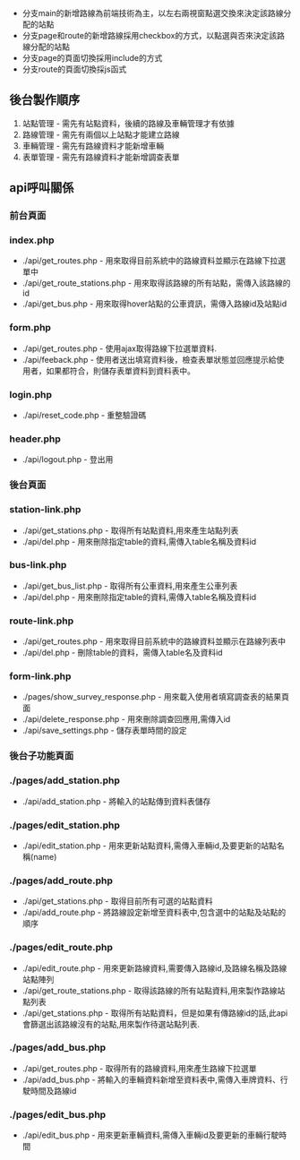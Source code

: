 
* 分支main的新增路線為前端技術為主，以左右兩視窗點選交換來決定該路線分配的站點
* 分支page和route的新增路線採用checkbox的方式，以點選與否來決定該路線分配的站點
* 分支page的頁面切換採用include的方式
* 分支route的頁面切換採js函式


## 後台製作順序
1. 站點管理 - 需先有站點資料，後續的路線及車輛管理才有依據
2. 路線管理 - 需先有兩個以上站點才能建立路線
3. 車輛管理 - 需先有路線資料才能新增車輛
4. 表單管理 - 需先有路線資料才能新增調查表單
 
## api呼叫關係

### 前台頁面

### index.php
* ./api/get_routes.php - 用來取得目前系統中的路線資料並顯示在路線下拉選單中
* ./api/get_route_stations.php - 用來取得該路線的所有站點，需傳入該路線的id
* ./api/get_bus.php - 用來取得hover站點的公車資訊，需傳入路線id及站點id

### form.php
* ./api/get_routes.php - 使用ajax取得路線下拉選單資料.
* ./api/feeback.php - 使用者送出填寫資料後，檢查表單狀態並回應提示給使用者，如果都符合，則儲存表單資料到資料表中。

### login.php
* ./api/reset_code.php - 重整驗證碼

### header.php
* ./api/logout.php - 登出用

### 後台頁面
### station-link.php
* ./api/get_stations.php - 取得所有站點資料,用來產生站點列表
* ./api/del.php - 用來刪除指定table的資料,需傳入table名稱及資料id

### bus-link.php
* ./api/get_bus_list.php - 取得所有公車資料,用來產生公車列表
* ./api/del.php - 用來刪除指定table的資料,需傳入table名稱及資料id

### route-link.php

* ./api/get_routes.php -  用來取得目前系統中的路線資料並顯示在路線列表中
* ./api/del.php - 刪除table的資料，需傳入table名及資料id

### form-link.php
* ./pages/show_survey_response.php - 用來載入使用者填寫調查表的結果頁面
* ./api/delete_response.php - 用來刪除調查回應用,需傳入id
* ./api/save_settings.php - 儲存表單時間的設定

### 後台子功能頁面
### ./pages/add_station.php
* ./api/add_station.php - 將輸入的站點傳到資料表儲存

### ./pages/edit_station.php
* ./api/edit_station.php - 用來更新站點資料,需傳入車輛id,及要更新的站點名稱(name)


### ./pages/add_route.php
* ./api/get_stations.php - 取得目前所有可選的站點資料
* ./api/add_route.php - 將路線設定新增至資料表中,包含選中的站點及站點的順序

### ./pages/edit_route.php
* ./api/edit_route.php - 用來更新路線資料,需要傳入路線id,及路線名稱及路線站點陣列
* ./api/get_route_stations.php - 取得該路線的所有站點資料,用來製作路線站點列表
* ./api/get_stations.php - 取得所有站點資料，但是如果有傳路線id的話,此api會篩選出該路線沒有的站點,用來製作待選站點列表.


### ./pages/add_bus.php
* ./api/get_routes.php - 取得所有的路線資料,用來產生路線下拉選單
* ./api/add_bus.php - 將輸入的車輛資料新增至資料表中,需傳入車牌資料、行駛時間及路線id

### ./pages/edit_bus.php
* ./api/edit_bus.php - 用來更新車輛資料,需傳入車輛id及要更新的車輛行駛時間
